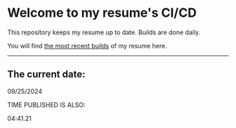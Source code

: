 # Welcome to my resume's CI/CD
This repository keeps my resume up to date. Builds are done daily.
  
You will find [the most recent builds](output/) of my resume here.
* * *
 
## The current date:  
 09/25/2024 
   
  
  
 TIME PUBLISHED IS ALSO: 
  
 04:41.21 
  
  
